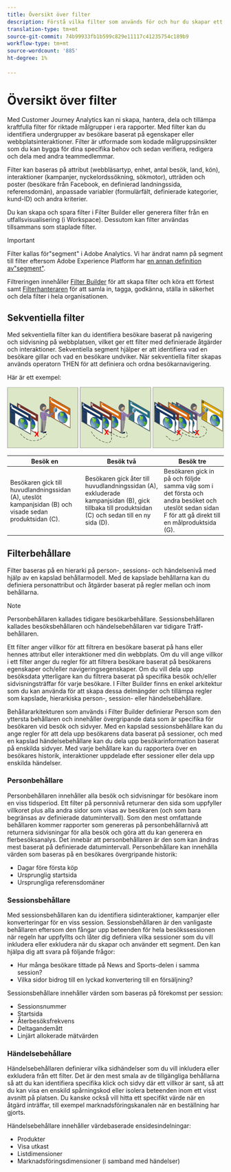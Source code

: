 ```yaml
---
title: Översikt över filter
description: Förstå vilka filter som används för och hur du skapar ett enkelt filter.
translation-type: tm+mt
source-git-commit: 74b99933fb1b599c829e11117c41235754c189b9
workflow-type: tm+mt
source-wordcount: '885'
ht-degree: 1%

---
```



# Översikt över filter

Med Customer Journey Analytics kan ni skapa, hantera, dela och tillämpa kraftfulla filter för riktade målgrupper i era rapporter. Med filter kan du identifiera undergrupper av besökare baserat på egenskaper eller webbplatsinteraktioner. Filter är utformade som kodade målgruppsinsikter som du kan bygga för dina specifika behov och sedan verifiera, redigera och dela med andra teammedlemmar.

Filter kan baseras på attribut (webbläsartyp, enhet, antal besök, land, kön), interaktioner (kampanjer, nyckelordssökning, sökmotor), utträden och poster (besökare från Facebook, en definierad landningssida, referensdomän), anpassade variabler (formulärfält, definierade kategorier, kund-ID) och andra kriterier.

Du kan skapa och spara filter i Filter Builder eller generera filter från en utfallsvisualisering (i Workspace). Dessutom kan filter användas tillsammans som staplade filter.

>[!IMPORTANT]
>Filter kallas för&quot;segment&quot; i Adobe Analytics. Vi har ändrat namn på segment till filter eftersom Adobe Experience Platform har [en annan definition av&quot;segment&quot;](https://docs.adobe.com/content/help/en/experience-platform/segmentation/home.html).

Filtreringen innehåller [Filter Builder](/help/components/filters/create-filters.md) för att skapa filter och köra ett förtest samt [Filterhanteraren](/help/components/filters/manage-filters.md) för att samla in, tagga, godkänna, ställa in säkerhet och dela filter i hela organisationen.

## Sekventiella filter

Med sekventiella filter kan du identifiera besökare baserat på navigering och sidvisning på webbplatsen, vilket ger ett filter med definierade åtgärder och interaktioner. Sekventiella segment hjälper er att identifiera vad en besökare gillar och vad en besökare undviker. När sekventiella filter skapas används operatorn THEN för att definiera och ordna besökarnavigering.

Här är ett exempel:

![](assets/sequential_fil.png)

| Besök en | Besök två | Besök tre |
| --- | --- | --- |
| Besökaren gick till huvudlandningssidan (A), uteslöt kampanjsidan (B) och visade sedan produktsidan (C). | Besökaren gick åter till huvudlandningssidan (A), exkluderade kampanjsidan (B), gick tillbaka till produktsidan (C) och sedan till en ny sida (D). | Besökaren gick in på och följde samma väg som i det första och andra besöket och uteslöt sedan sidan F för att gå direkt till en målproduktsida (G). |

## Filterbehållare

Filter baseras på en hierarki på person-, sessions- och händelsenivå med hjälp av en kapslad behållarmodell. Med de kapslade behållarna kan du definiera personattribut och åtgärder baserat på regler mellan och inom behållarna.

>[!NOTE]
>Personbehållaren kallades tidigare besökarbehållare. Sessionsbehållaren kallades besöksbehållaren och händelsebehållaren var tidigare Träff-behållaren.

Ett filter anger villkor för att filtrera en besökare baserat på hans eller hennes attribut eller interaktioner med din webbplats. Om du vill ange villkor i ett filter anger du regler för att filtrera besökare baserat på besökarens egenskaper och/eller navigeringsegenskaper. Om du vill dela upp besöksdata ytterligare kan du filtrera baserat på specifika besök och/eller sidvisningsträffar för varje besökare. I Filter Builder finns en enkel arkitektur som du kan använda för att skapa dessa delmängder och tillämpa regler som kapslade, hierarkiska person-, session- eller händelsebehållare.

Behållararkitekturen som används i Filter Builder definierar Person som den yttersta behållaren och innehåller övergripande data som är specifika för besökaren vid besök och sidvyer. Med en kapslad sessionsbehållare kan du ange regler för att dela upp besökarens data baserat på sessioner, och med en kapslad händelsebehållare kan du dela upp besökarinformation baserat på enskilda sidvyer. Med varje behållare kan du rapportera över en besökares historik, interaktioner uppdelade efter sessioner eller dela upp enskilda händelser.

### Personbehållare

Personbehållaren innehåller alla besök och sidvisningar för besökare inom en viss tidsperiod. Ett filter på personnivå returnerar den sida som uppfyller villkoret plus alla andra sidor som visas av besökaren (och som bara begränsas av definierade datumintervall). Som den mest omfattande behållaren kommer rapporter som genereras på personbehållarnivå att returnera sidvisningar för alla besök och göra att du kan generera en flerbesöksanalys. Det innebär att personbehållaren är den som kan ändras mest baserat på definierade datumintervall.
Personbehållare kan innehålla värden som baseras på en besökares övergripande historik:

* Dagar före första köp
* Ursprunglig startsida
* Ursprungliga referensdomäner

### Sessionsbehållare

Med sessionsbehållaren kan du identifiera sidinteraktioner, kampanjer eller konverteringar för en viss session. Sessionsbehållaren är den vanligaste behållaren eftersom den fångar upp beteenden för hela besökssessionen när regeln har uppfyllts och låter dig definiera vilka sessioner som du vill inkludera eller exkludera när du skapar och använder ett segment. Den kan hjälpa dig att svara på följande frågor:

* Hur många besökare tittade på News and Sports-delen i samma session?
* Vilka sidor bidrog till en lyckad konvertering till en försäljning?

Sessionsbehållare innehåller värden som baseras på förekomst per session:

* Sessionsnummer
* Startsida
* Återbesöksfrekvens
* Deltagandemått
* Linjärt allokerade mätvärden

### Händelsebehållare

Händelsebehållaren definierar vilka sidhändelser som du vill inkludera eller exkludera från ett filter. Det är den mest smala av de tillgängliga behållarna så att du kan identifiera specifika klick och sidvy där ett villkor är sant, så att du kan visa en enskild spårningskod eller isolera beteenden inom ett visst avsnitt på platsen. Du kanske också vill hitta ett specifikt värde när en åtgärd inträffar, till exempel marknadsföringskanalen när en beställning har gjorts.

Händelsebehållare innehåller värdebaserade ensidesindelningar:

* Produkter
* Visa utkast
* Listdimensioner
* Marknadsföringsdimensioner (i samband med händelser)